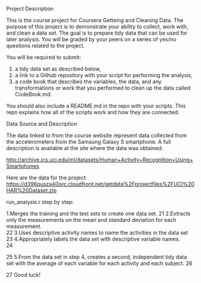 Project Description 

This is the course project for Coursera Getteing and Cleaning Data.  The purpose of this project is to demonstrate your ability to collect, work with, and clean a data set. The goal is to prepare tidy data that can be used for later analysis. You will be graded by your peers on a series of yes/no questions related to the project. 

You will be required to submit: 
1) a tidy data set as described below, 
2) a link to a Github repository with your script for performing the analysis,
3) a code book that describes the variables, the data, and any transformations or work that you performed to clean up the data called CodeBook.md. 

You should also include a README.md in the repo with your scripts. This repo explains how all of the scripts work and how they are connected.   



Data Source and Description 

The data linked to from the course website represent data collected from the accelerometers from the Samsung Galaxy S smartphone.  A full description is available at the site where the data was obtained:  

http://archive.ics.uci.edu/ml/datasets/Human+Activity+Recognition+Using+Smartphones  

Here are the data for the project:  
https://d396qusza40orc.cloudfront.net/getdata%2Fprojectfiles%2FUCI%20HAR%20Dataset.zip  

 

run_analysis.r step by step: 

1.Merges the training and the test sets to create one data set. 
21 2.Extracts only the measurements on the mean and standard deviation for each measurement.  
22 3.Uses descriptive activity names to name the activities in the data set 
23 4.Appropriately labels the data set with descriptive variable names.  
24 
 
25 5.From the data set in step 4, creates a second, independent tidy data set with the average of each variable for each activity and each subject. 
26 
 
27 Good luck! 

